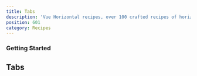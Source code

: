 ```yaml
---
title: Tabs
description: 'Vue Horizontal recipes, over 100 crafted recipes of horizontal layout with various design choices and control mechanisms ready for your needs.'
position: 601
category: Recipes
---
```


### Getting Started

<recipes-getting-started></recipes-getting-started>

## Tabs

```vue[] import=recipes/tabs/recipes-tabs-simple.vue padding=0 zoom
```
